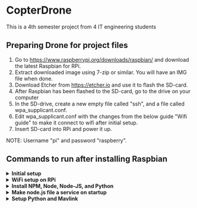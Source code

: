 # CopterDrone
This is a 4th semester project from 4 IT engineering students

## Preparing Drone for project files
1. Go to https://www.raspberrypi.org/downloads/raspbian/ and download the latest Raspbian for RPi.
2. Extract downloaded image using 7-zip or similar. You will have an IMG file when done.
3. Download Etcher from https://etcher.io and use it to flash the SD-card.
4. After Raspbian has been flashed to the SD-card, go to the drive on your computer
5. In the SD-drive, create a new empty file called "ssh", and a file called wpa_supplicant.conf.
6. Edit wpa_supplicant.conf with the changes from the below guide "Wifi guide" to make it connect to wifi after initial setup.
7. Insert SD-card into RPi and power it up.

NOTE: Username "pi" and password "raspberry".

## Commands to run after installing Raspbian
<details>
    <summary><b>Initial setup</b></summary>
Commands to run:
    
```
sudo apt-get update (takes up to 5 minutes)
sudo raspi-config
```

<ol>
    <li>In the raspi-config utility, select “Advanced Options”</li>
    <li>Set “Serial” to disable OS use of the serial connection</li>
    <li>Reboot RPi</li>
</ol>
</details>

<details>
    <summary><b>WiFi setup on RPi</b></summary>
    <b>Files to change:</b>
    
1. sudo nano /etc/wpa_supplicant/wpa_supplicant.conf
    
```
network={
  ssid="drone"
  psk="12345678"
  priority=1
}

network={
  ssid="SDU-GUEST"
  key_mgmt=NONE
  priority=2
}
```

2. sudo nano /etc/network/interfaces

```
auto lo
iface lo inet loopback
iface eth0 inet dhcp

allow-hotplug wlan0
auto wlan0

iface wlan0 inet dhcp
wpa-ssid "SDU-GUEST"
```

</details>

<details><summary><b>Install NPM, Node, Node-JS, and Python</b></summary>
In order for the project to be able to run, we need Node-JS. Run these commands to install it.
    
```
sudo apt-get install npm
sudo apt-get install node
sudo apt-get install nodejs
```

For npm in node.js please install:

```
npm install express
npm install fs
npm install events
npm install bodyparser
npm install child_process
npm install path
npm install querystring
```

For python:

```
pip install dronekit
pip install dronekit_sitl
```
</details>
<details>
    <summary><b>Make node.js file a service on startup</b></summary>
<p>In order to make the node.js file into a service (that will start on startup), the following needs to be done.</p>
    
1. copy the file drone.service into /etc/systemd/system/
2. do the following commands:

```
sudo chmod 644 /etc/systemd/system/drone.service
```
You can check if it works by doing the following commands to start/stop the service:

```
sudo systemctl enable drone
sudo systemctl disable drone
```
</details>
<details><summary><b>Setup Python and Mavlink</b></summary>
To prepare the RPi for mavlink communication, run these commands:
    
```
sudo apt-get install screen python-wxgtk2.8 python-matplotlib python-opencv python-pip python-numpy python-dev libxml2-dev libxslt-dev python-lxml
sudo pip install future
sudo pip install pymavlink
sudo pip install mavproxy
```
</details>
